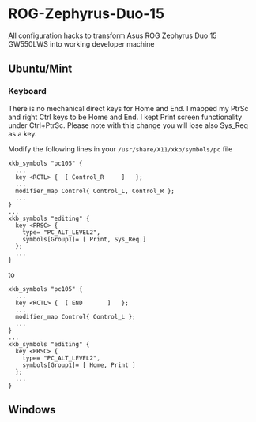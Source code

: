 # ROG-Zephyrus-Duo-15
All configuration hacks to transform Asus ROG Zephyrus Duo 15 GW550LWS into working developer machine

## Ubuntu/Mint

### Keyboard
There is no mechanical direct keys for Home and End.
I mapped my PtrSc and right Ctrl keys to be Home and End.
I kept Print screen functionality under Ctrl+PtrSc.
Please note with this change you will lose also Sys_Req as a key.

Modify the following lines in your `/usr/share/X11/xkb/symbols/pc` file 

```
xkb_symbols "pc105" {
  ...
  key <RCTL> {	[ Control_R		]	};
  ...
  modifier_map Control{ Control_L, Control_R };
  ...
}
...
xkb_symbols "editing" {
  key <PRSC> {
    type= "PC_ALT_LEVEL2",
    symbols[Group1]= [ Print, Sys_Req ]
  };
  ...
}
```
to

```
xkb_symbols "pc105" {
  ...
  key <RCTL> {	[ END		]	};
  ...
  modifier_map Control{ Control_L };
  ...
}
...
xkb_symbols "editing" {
  key <PRSC> {
    type= "PC_ALT_LEVEL2",
    symbols[Group1]= [ Home, Print ]
  };
  ...
}
```

## Windows

